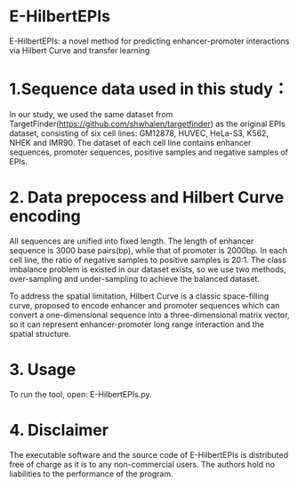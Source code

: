 # E-HilbertEPIs
E-HilbertEPIs: a novel method for predicting enhancer-promoter interactions via Hilbert Curve and transfer learning
# 1.Sequence data used in this study：
In our study, we used the same dataset from TargetFinder(https://github.com/shwhalen/targetfinder) as the original EPIs dataset, consisting of six cell lines: GM12878, HUVEC, HeLa-S3, K562, NHEK and IMR90. The dataset of each cell line contains enhancer sequences, promoter sequences, positive samples and negative samples of EPIs. 
# 2. Data prepocess and Hilbert Curve encoding
All sequences are unified into fixed length. The length of enhancer sequence is 3000 base pairs(bp), while that of promoter is 2000bp. In each cell line, the ratio of negative samples to positive samples is 20:1. The class imbalance problem is existed in our dataset exists, so we use two methods, over-sampling and under-sampling to achieve the balanced dataset. 

To address the spatial limitation, Hilbert Curve is a classic space-filling curve, proposed to encode enhancer and promoter sequences which can convert a one-dimensional sequence into a three-dimensional matrix vector, so it can represent enhancer-promoter long range interaction and the spatial structure.

# 3. Usage
To run the tool, open: E-HilbertEPIs.py.

# 4. Disclaimer
The executable software and the source code of E-HilbertEPIs is distributed free of charge as it is to any non-commercial users. The authors hold no liabilities to the performance of the program.
